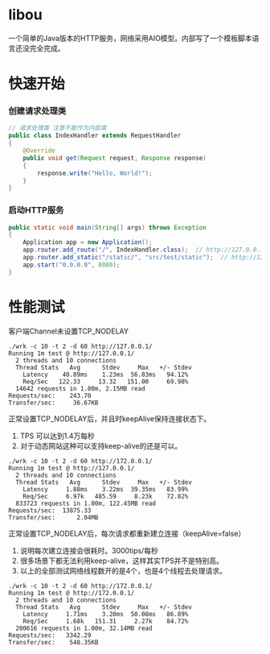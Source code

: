 # libou
一个简单的Java版本的HTTP服务，网络采用AIO模型。内部写了一个模板脚本语言还没完全完成。<br>

# 快速开始
### 创建请求处理类
```java
// 请求处理类 注意不能作为内部类
public class IndexHandler extends RequestHandler
{
    @Override
    public void get(Request request, Response response)
    {
        response.write("Hello, World!");
    }
}
```
### 启动HTTP服务
```java
public static void main(String[] args) throws Exception
{
    Application app = new Application();
    app.router.add_route("/", IndexHandler.class);  // http://127.0.0.1:8080/ => 自动使用IndexHandler处理
    app.router.add_static("/static/", "src/test/static");  // http://127.0.0.1:8080/static/xxx 相关的静态资源请求
    app.start("0.0.0.0", 8080);
}
```

# 性能测试
客户端Channel未设置TCP_NODELAY
```shell
./wrk -c 10 -t 2 -d 60 http://127.0.0.1/
Running 1m test @ http://127.0.0.1/
  2 threads and 10 connections
  Thread Stats   Avg      Stdev     Max   +/- Stdev
    Latency    40.89ms    1.23ms  56.83ms   94.12%
    Req/Sec   122.33     13.32   151.00     69.98%
  14642 requests in 1.00m, 2.15MB read
Requests/sec:    243.70
Transfer/sec:     36.67KB
```
正常设置TCP_NODELAY后，并且时keepAlive保持连接状态下。
1. TPS 可以达到1.4万每秒
2. 对于动态网站这种可以支持keep-alive的还是可以。
```shell
./wrk -c 10 -t 2 -d 60 http://172.0.0.1/
Running 1m test @ http://127.0.0.1/
  2 threads and 10 connections
  Thread Stats   Avg      Stdev     Max   +/- Stdev
    Latency     1.88ms    3.22ms  39.35ms   83.99%
    Req/Sec     6.97k   485.59     8.23k    72.82%
  833723 requests in 1.00m, 122.45MB read
Requests/sec:  13875.33
Transfer/sec:      2.04MB
```
正常设置TCP_NODELAY后，每次请求都重新建立连接（keepAlive=false）<br>
1. 说明每次建立连接会很耗时。3000tips/每秒
2. 很多场景下都无法利用keep-alive，这样其实TPS并不是特别高。
3. 以上的全部测试网络线程数开的是4个，也是4个线程去处理请求。
```shell
./wrk -c 10 -t 2 -d 60 http://172.0.0.1/
Running 1m test @ http://172.0.0.1/
  2 threads and 10 connections
  Thread Stats   Avg      Stdev     Max   +/- Stdev
    Latency     1.71ms    3.20ms  50.08ms   86.89%
    Req/Sec     1.68k   151.31     2.27k    84.72%
  200616 requests in 1.00m, 32.14MB read
Requests/sec:   3342.29
Transfer/sec:    548.35KB
```